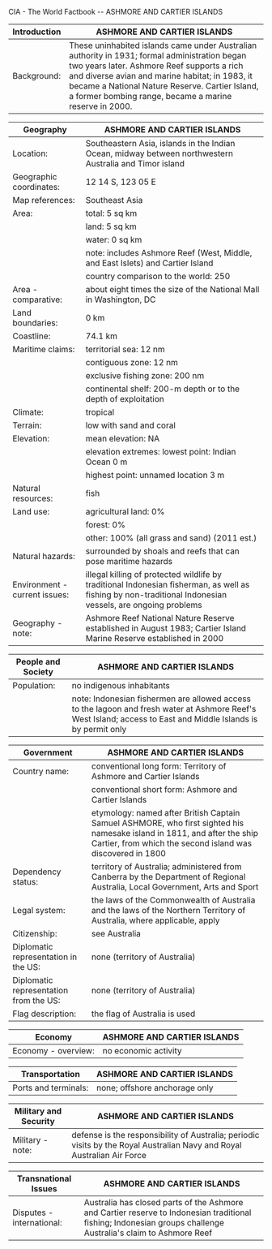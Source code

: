 CIA - The World Factbook -- ASHMORE AND CARTIER ISLANDS

| Introduction | ASHMORE AND CARTIER ISLANDS |
| --- | --- |
| Background: | These uninhabited islands came under Australian authority in 1931; formal administration began two years later. Ashmore Reef supports a rich and diverse avian and marine habitat; in 1983, it became a National Nature Reserve. Cartier Island, a former bombing range, became a marine reserve in 2000. |

| Geography | ASHMORE AND CARTIER ISLANDS |
| --- | --- |
| Location: | Southeastern Asia, islands in the Indian Ocean, midway between northwestern Australia and Timor island |
| Geographic coordinates: | 12 14 S, 123 05 E |
| Map references: | Southeast Asia |
| Area: | total: 5 sq km |
| | land: 5 sq km |
| | water: 0 sq km |
| | note: includes Ashmore Reef (West, Middle, and East Islets) and Cartier Island |
| | country comparison to the world: 250 |
| Area - comparative: | about eight times the size of the National Mall in Washington, DC |
| Land boundaries: | 0 km |
| Coastline: | 74.1 km |
| Maritime claims: | territorial sea: 12 nm |
| | contiguous zone: 12 nm |
| | exclusive fishing zone: 200 nm |
| | continental shelf: 200-m depth or to the depth of exploitation |
| Climate: | tropical |
| Terrain: | low with sand and coral |
| Elevation: | mean elevation: NA |
| | elevation extremes: lowest point: Indian Ocean 0 m |
| | highest point: unnamed location 3 m |
| Natural resources: | fish |
| Land use: | agricultural land: 0% |
| | forest: 0% |
| | other: 100% (all grass and sand) (2011 est.) |
| Natural hazards: | surrounded by shoals and reefs that can pose maritime hazards |
| Environment - current issues: | illegal killing of protected wildlife by traditional Indonesian fisherman, as well as fishing by non-traditional Indonesian vessels, are ongoing problems |
| Geography - note: | Ashmore Reef National Nature Reserve established in August 1983; Cartier Island Marine Reserve established in 2000 |

| People and Society | ASHMORE AND CARTIER ISLANDS |
| --- | --- |
| Population: | no indigenous inhabitants |
| | note: Indonesian fishermen are allowed access to the lagoon and fresh water at Ashmore Reef's West Island; access to East and Middle Islands is by permit only |

| Government | ASHMORE AND CARTIER ISLANDS |
| --- | --- |
| Country name: | conventional long form: Territory of Ashmore and Cartier Islands |
| | conventional short form: Ashmore and Cartier Islands |
| | etymology: named after British Captain Samuel ASHMORE, who first sighted his namesake island in 1811, and after the ship Cartier, from which the second island was discovered in 1800 |
| Dependency status: | territory of Australia; administered from Canberra by the Department of Regional Australia, Local Government, Arts and Sport |
| Legal system: | the laws of the Commonwealth of Australia and the laws of the Northern Territory of Australia, where applicable, apply |
| Citizenship: | see Australia |
| Diplomatic representation in the US: | none (territory of Australia) |
| Diplomatic representation from the US: | none (territory of Australia) |
| Flag description: | the flag of Australia is used |

| Economy | ASHMORE AND CARTIER ISLANDS |
| --- | --- |
| Economy - overview: | no economic activity |

| Transportation | ASHMORE AND CARTIER ISLANDS |
| --- | --- |
| Ports and terminals: | none; offshore anchorage only |

| Military and Security | ASHMORE AND CARTIER ISLANDS |
| --- | --- |
| Military - note: | defense is the responsibility of Australia; periodic visits by the Royal Australian Navy and Royal Australian Air Force |

| Transnational Issues | ASHMORE AND CARTIER ISLANDS |
| --- | --- |
| Disputes - international: | Australia has closed parts of the Ashmore and Cartier reserve to Indonesian traditional fishing; Indonesian groups challenge Australia's claim to Ashmore Reef |
